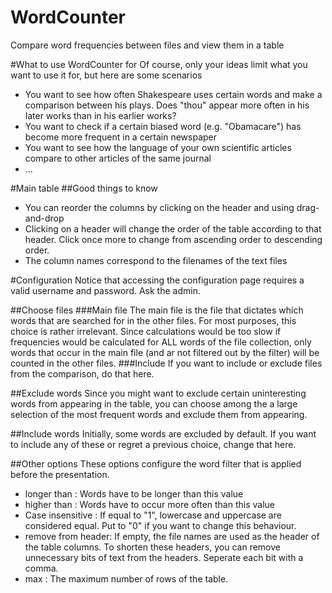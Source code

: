 WordCounter
===========
Compare word frequencies between files and view them in a table

#What to use WordCounter for
Of course, only your ideas limit what you want to use it for, but here are some scenarios
* You want to see how often Shakespeare uses certain words and make a comparison between his plays. Does "thou" appear more often in his later works than in his earlier works?
* You want to check if a certain biased word (e.g. "Obamacare") has become more frequent in a certain newspaper
* You want to see how the language of your own scientific articles compare to other articles of the same journal
* ...


#Main table
##Good things to know

* You can reorder the columns by clicking on the header and using drag-and-drop
* Clicking on a header will change the order of the table according to that header. Click once more to change from ascending order to descending order.
* The column names correspond to the filenames of the text files

#Configuration
Notice that accessing the configuration page requires a valid username and password. Ask the admin.

##Choose files
###Main file
The main file is the file that dictates which words that are searched for in the other files. For most purposes, this choice is rather irrelevant.
Since calculations would be too slow if frequencies would be calculated for ALL words of the file collection, only words that occur in the main file (and ar not filtered out by the filter) will be counted in the other files.
###Include
If you want to include or exclude files from the comparison, do that here.

##Exclude words
Since you might want to exclude certain uninteresting words from appearing in the table, you can choose among the a large selection of the most frequent words and exclude them from appearing.

##Include words
Initially, some words are excluded by default. If you want to include any of these or regret a previous choice, change that here.


##Other options
These options configure the word filter that is applied before the presentation. 
* longer than : Words have to be longer than this value
* higher than : Words have to occur more often than this value
* Case insensitive : If equal to "1", lowercase and uppercase are considered equal. Put to "0" if you want to change this behaviour.
* remove from header: If empty, the file names are used as the header of the table columns. To shorten these headers, you can remove unnecessary bits of text from the headers. Seperate each bit with a comma.
* max : The maximum number of rows of the table.
